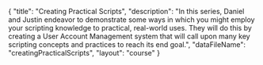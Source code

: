{
	"title": "Creating Practical Scripts",
	"description": "In this series, Daniel and Justin endeavor to demonstrate some ways in which you might employ your scripting knowledge to practical, real-world uses. They will do this by creating a User Account Management system that will call upon many key scripting concepts and practices to reach its end goal.",
	"dataFileName": "creatingPracticalScripts",
	"layout": "course"
}